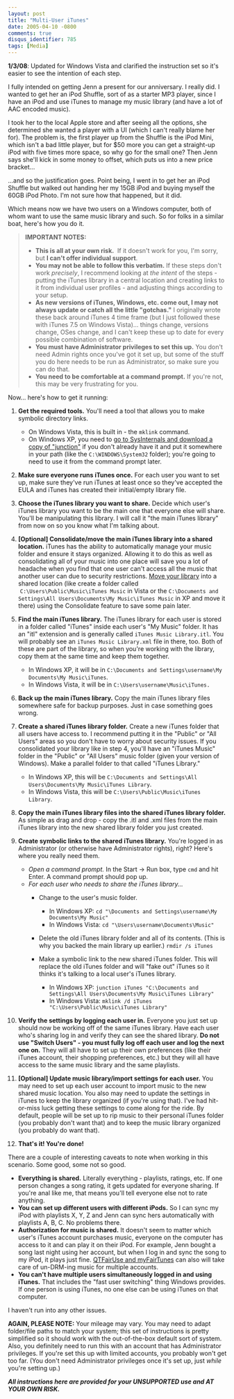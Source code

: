 ```yaml
---
layout: post
title: "Multi-User iTunes"
date: 2005-04-10 -0800
comments: true
disqus_identifier: 785
tags: [Media]
---
```

**1/3/08**: Updated for Windows Vista and clarified the instruction set
so it's easier to see the intention of each step.

I fully intended on getting Jenn a present for our anniversary. I really
did. I wanted to get her an iPod Shuffle, sort of as a starter MP3
player, since I have an iPod and use iTunes to manage my music library
(and have a lot of AAC encoded music).

I took her to the local Apple store and after seeing all the options,
she determined she wanted a player with a UI (which I can't really blame
her for). The problem is, the first player up from the Shuffle is the
iPod Mini, which isn't a bad little player, but for \$50 more you can
get a straight-up iPod with five times more space, so why go for the
small one? Then Jenn says she'll kick in some money to offset, which
puts us into a new price bracket...

...and so the justification goes. Point being, I went in to get her an
iPod Shuffle but walked out handing her my 15GB iPod and buying myself
the 60GB iPod Photo. I'm not sure how that happened, but it did.

Which means now we have two users on a Windows computer, both of whom
want to use the same music library and such. So for folks in a similar
boat, here's how you do it.

> **IMPORTANT NOTES:**
>
> -   **This is all at your own risk.**  If it doesn't work for you, I'm
>     sorry, but **I can't offer individual support**.
> -   **You may not be able to follow this verbatim.** If these steps
>     don't work *precisely*, I recommend looking at *the intent* of the
>     steps - putting the iTunes library in a central location and
>     creating links to it from individual user profiles - and adjusting
>     things according to your setup.
> -   **As new versions of iTunes, Windows, etc. come out, I may not
>     always update or catch all the little "gotchas."** I originally
>     wrote these back around iTunes 4 time frame (but I just followed
>     these with iTunes 7.5 on Windows Vista)... things change, versions
>     change, OSes change, and I can't keep these up to date for every
>     possible combination of software.
> -   **You must have Administrator privileges to set this up.** You
>     don't need Admin rights once you've got it set up, but some of the
>     stuff you do here needs to be run as Administrator, so make
>     sure you can do that. 
> -   **You need to be comfortable at a command prompt.** If you're not,
>     this may be very frustrating for you.

Now... here's how to get it running:

1.  **Get the required tools.** You'll need a tool that allows you to
    make symbolic directory links.
    -   On Windows Vista, this is built in - the `mklink` command.
    -   On Windows XP, you need to [go to SysInternals and download a
        copy of
        "junction"](http://www.sysinternals.com/ntw2k/source/misc.shtml#junction)
        if you don't already have it and put it somewhere in your path
        (like the `C:\WINDOWS\System32` folder); you're going to need to
        use it from the command prompt later.

2.  **Make sure everyone runs iTunes once.** For each user you want to
    set up, make sure they've run iTunes at least once so they've
    accepted the EULA and iTunes has created their initial/empty library
    file.
3.  **Choose the iTunes library you want to share.** Decide which user's
    iTunes library you want to be the main one that everyone else will
    share. You'll be manipulating this library. I will call it "the main
    iTunes library" from now on so you know what I'm talking about.
4.  **[Optional] Consolidate/move the main iTunes library into a shared
    location.** iTunes has the ability to automatically manage your
    music folder and ensure it stays organized. Allowing it to do this
    as well as consolidating all of your music into one place will save
    you a lot of headache when you find that one user can't access all
    the music that another user can due to security restrictions. [Move
    your
    library](http://www.macworld.com/article/46248/2005/08/shiftitunes.html)
    into a shared location (like create a folder called
     `C:\Users\Public\Music\iTunes Music` in Vista or the
    `C:\Documents and Settings\All Users\Documents\My Music\iTunes Music` in
    XP and move it there) using the Consolidate feature to save some
    pain later.
5.  **Find the main iTunes library.** The iTunes library for each user
    is stored in a folder called "iTunes" inside each user's "My Music"
    folder. It has an "itl" extension and is generally called
    `iTunes Music Library.itl`. You will probably see an
    `iTunes Music Library.xml` file in there, too. Both of these are
    part of the library, so when you're working with the library, copy
    them at the same time and keep them together.
    -   In Windows XP, it will be in
        `C:\Documents and Settings\username\My Documents\My Music\iTunes`.
    -   In Windows Vista, it will be in
        `C:\Users\username\Music\iTunes.`

6.  **Back up the main iTunes library.** Copy the main iTunes library
    files somewhere safe for backup purposes. Just in case something
    goes wrong.
7.  **Create a shared iTunes library folder.** Create a new iTunes
    folder that all users have access to. I recommend putting it in the
    "Public" or "All Users" areas so you don't have to worry about
    security issues. If you consolidated your library like in step 4,
    you'll have an "iTunes Music" folder in the "Public" or "All Users"
    music folder (given your version of Windows). Make a parallel folder
    to that called "iTunes Library."
    -   In Windows XP, this will be
        `C:\Documents and Settings\All Users\Documents\My Music\iTunes Library`.
    -   In Windows Vista, this will be
        `C:\Users\Public\Music\iTunes Library`.

8.  **Copy the main iTunes library files into the shared iTunes library
    folder.** As simple as drag and drop - copy the .itl and .xml files
    from the main iTunes library into the new shared library folder you
    just created.
9.  **Create symbolic links to the shared iTunes library.** You're
    logged in as Administrator (or otherwise have Administrator rights),
    right? Here's where you really need them.
    -   *Open a command prompt.* In the Start -\> Run box, type `cmd`
        and hit Enter. A command prompt should pop up.
    -   *For each user who needs to share the iTunes library...*
        -   Change to the user's music folder.
            -   In Windows XP:
                `cd "\Documents and Settings\username\My Documents\My Music"`
            -   In Windows Vista: `cd "\Users\username\Documents\Music"`

        -   Delete the old iTunes library folder and all of its
            contents. (This is why you backed the main library up
            earlier.)
             `rmdir /s iTunes`
        -   Make a symbolic link to the new shared iTunes folder. This
            will replace the old iTunes folder and will "fake out"
            iTunes so it thinks it's talking to a local user's iTunes
            library.
            -   In Windows XP:
                `junction iTunes "C:\Documents and Settings\All Users\Documents\My Music\iTunes Library"`
            -   In Windows Vista:
                `mklink /d iTunes "C:\Users\Public\Music\iTunes Library"`

10. **Verify the settings by logging each user in.** Everyone you just
    set up should now be working off of the same iTunes library. Have
    each user who's sharing log in and verify they can see the shared
    library. **Do not use "Switch Users" - you must fully log off each
    user and log the next one on.** They will all have to set up their
    own preferences (like their iTunes account, their shopping
    preferences, etc.) but they will all have access to the same music
    library and the same playlists.
11. **[Optional] Update music library/import settings for each user.**
    You may need to set up each user account to import music to the new
    shared music location. You also may need to update the settings in
    iTunes to keep the library organized (if you're using that). I've
    had hit-or-miss luck getting these settings to come along for the
    ride. By default, people will be set up to rip music to their
    personal iTunes folder (you probably don't want that) and to keep
    the music library organized (you probably do want that).
12. **That's it! You're done!**

There are a couple of interesting caveats to note when working in this
scenario. Some good, some not so good.

-   **Everything is shared.** Literally everything - playlists, ratings,
    etc. If one person changes a song rating, it gets updated for
    everyone sharing. If you're anal like me, that means you'll tell
    everyone else not to rate anything.
-   **You can set up different users with different iPods.** So I can
    sync my iPod with playlists X, Y, Z and Jenn can sync hers
    automatically with playlists A, B, C. No problems there.
-   **Authorization for music is shared.** It doesn't seem to matter
    which user's iTunes account purchases music, everyone on the
    computer has access to it and can play it on their iPod. For
    example, Jenn bought a song last night using her account, but when I
    log in and sync the song to my iPod, it plays just fine. [QTFairUse
    and
    myFairTunes](http://www.hymn-project.org/forums/viewtopic.php?t=1314)
    can also will take care of un-DRM-ing music for multiple accounts.
-   **You can't have multiple users simultaneously logged in and using
    iTunes.** That includes the "fast user switching" thing Windows
    provides. If one person is using iTunes, no one else can be using
    iTunes on that computer.

I haven't run into any other issues.

**AGAIN, PLEASE NOTE:** Your mileage may vary. You may need to adapt
folder/file paths to match your system; this set of instructions is
pretty simplified so it should work with the out-of-the-box default sort
of system. Also, you definitely need to run this with an account that
has Administrator privileges. If you're set this up with limited
accounts, you probably won't get too far. (You don't need Administrator
privileges once it's set up, just *while* you're setting up.)

***All instructions here are provided for your UNSUPPORTED use and AT
YOUR OWN RISK.***

